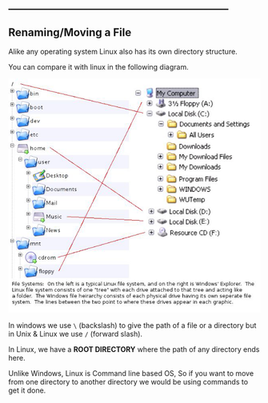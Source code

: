 ## ____________________________________________

## Renaming/Moving a File

Alike any operating system Linux also has its own directory structure.

You can compare it with linux in the following diagram.

![Basic Connection](https://github.com/devopstrainings/linux-basics-katakoda/raw/master/linux-cli-syntaxes/images/linux-vs-windows-file-structure.png)

In windows we use `\` (backslash) to give the path of a file or a directory but in Unix & Linux we use `/` (forward slash).

In Linux, we have a **ROOT DIRECTORY** where the path of any directory ends here. 

Unlike Windows, Linux is Command line based OS, So if you want to move from one directory to another directory we would be using commands to get it done.